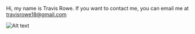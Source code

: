 Hi, my name is Travis Rowe. If you want to contact me, you can email me at travisrowe18@gmail.com

![Alt text](https://cloud.githubusercontent.com/assets/16871392/18155571/6a38273c-6fd4-11e6-8ead-c62d89af9ace.jpg)
